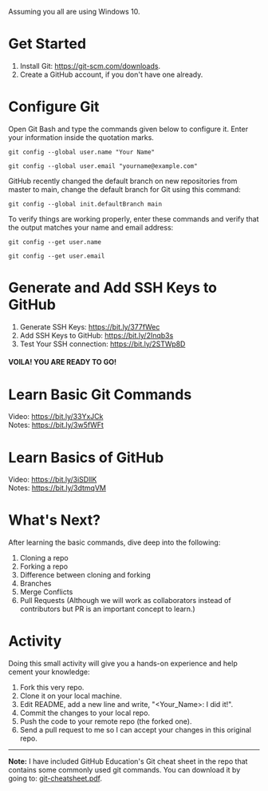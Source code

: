 Assuming you all are using Windows 10.

# Get Started

1. Install Git: https://git-scm.com/downloads.
2. Create a GitHub account, if you don't have one already.

# Configure Git

Open Git Bash and type the commands given below to configure it. Enter your information inside the quotation marks.
```
git config --global user.name "Your Name"
```
```
git config --global user.email "yourname@example.com"
```

GitHub recently changed the default branch on new repositories from master to main, change the default branch for Git using this command:

```
git config --global init.defaultBranch main
```

To verify things are working properly, enter these commands and verify that the output matches your name and email address:

```
git config --get user.name
```
```
git config --get user.email
```

# Generate and Add SSH Keys to GitHub

1. Generate SSH Keys: https://bit.ly/377fWec
2. Add SSH Keys to GitHub: https://bit.ly/2Inqb3s
3. Test Your SSH connection: https://bit.ly/2STWp8D

#### VOILA! YOU ARE READY TO GO!

# Learn Basic Git Commands

Video: https://bit.ly/33YxJCk<br />
Notes: https://bit.ly/3w5fWFt


# Learn Basics of GitHub

Video: https://bit.ly/3iSDllK<br />
Notes: https://bit.ly/3dtmqVM

# What's Next?

After learning the basic commands, dive deep into the following:

1. Cloning a repo
2. Forking a repo 
3. Difference between cloning and forking
4. Branches
5. Merge Conflicts
6. Pull Requests (Although we will work as collaborators instead of contributors but PR is an important concept to learn.)

# Activity

Doing this small activity will give you a hands-on experience and help cement your knowledge:

1. Fork this very repo.
2. Clone it on your local machine.
3. Edit README, add a new line and write, "<Your_Name>: I did it!".
4. Commit the changes to your local repo.
5. Push the code to your remote repo (the forked one).
6. Send a pull request to me so I can accept your changes in this original repo.

---
**Note:**
I have included GitHub Education's Git cheat sheet in the repo that contains some commonly used git commands. You can download it by going to: [git-cheatsheet.pdf](git-cheatsheet.pdf).
